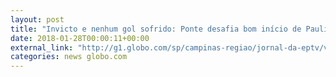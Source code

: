 ```yaml
---
layout: post
title: "Invicto e nenhum gol sofrido: Ponte desafia bom início de Paulistão do São Bento"
date: 2018-01-28T00:00:11+00:00
external_link: "http://g1.globo.com/sp/campinas-regiao/jornal-da-eptv/videos/t/edicoes/v/apesar-da-vitoria-na-estreia-ponte-preta-acumula-2-derrotas-no-paulistao/6454082/"
categories: news globo.com
---
```

